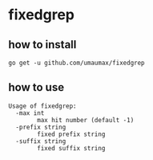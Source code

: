 # fixedgrep

## how to install
```
go get -u github.com/umaumax/fixedgrep
```

## how to use
```
Usage of fixedgrep:
  -max int
    	max hit number (default -1)
  -prefix string
    	fixed prefix string
  -suffix string
    	fixed suffix string
```
